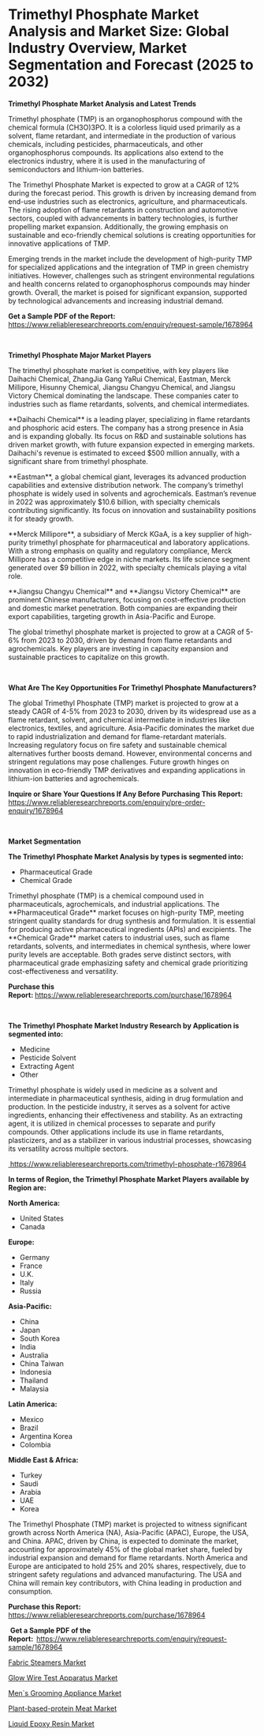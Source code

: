 <p><h1>Trimethyl Phosphate Market Analysis and Market Size: Global Industry Overview, Market Segmentation and Forecast (2025 to 2032)</h1></p><p><strong>Trimethyl Phosphate Market Analysis and Latest Trends</strong></p>
<p><p>Trimethyl phosphate (TMP) is an organophosphorus compound with the chemical formula (CH3O)3PO. It is a colorless liquid used primarily as a solvent, flame retardant, and intermediate in the production of various chemicals, including pesticides, pharmaceuticals, and other organophosphorus compounds. Its applications also extend to the electronics industry, where it is used in the manufacturing of semiconductors and lithium-ion batteries.</p><p>The Trimethyl Phosphate Market is expected to grow at a CAGR of 12% during the forecast period. This growth is driven by increasing demand from end-use industries such as electronics, agriculture, and pharmaceuticals. The rising adoption of flame retardants in construction and automotive sectors, coupled with advancements in battery technologies, is further propelling market expansion. Additionally, the growing emphasis on sustainable and eco-friendly chemical solutions is creating opportunities for innovative applications of TMP.</p><p>Emerging trends in the market include the development of high-purity TMP for specialized applications and the integration of TMP in green chemistry initiatives. However, challenges such as stringent environmental regulations and health concerns related to organophosphorus compounds may hinder growth. Overall, the market is poised for significant expansion, supported by technological advancements and increasing industrial demand.</p></p>
<p><strong>Get a Sample PDF of the Report:&nbsp;</strong> <a href="https://www.reliableresearchreports.com/enquiry/request-sample/1678964?utm_campaign=2177&utm_medium=2&utm_source=Github&utm_content=ia&utm_term=24012025&utm_id=trimethyl-phosphate">https://www.reliableresearchreports.com/enquiry/request-sample/1678964</a></p>
<p>&nbsp;</p>
<p><strong>Trimethyl Phosphate Major Market Players</strong></p>
<p><p>The trimethyl phosphate market is competitive, with key players like Daihachi Chemical, ZhangJia Gang YaRui Chemical, Eastman, Merck Millipore, Hisunny Chemical, Jiangsu Changyu Chemical, and Jiangsu Victory Chemical dominating the landscape. These companies cater to industries such as flame retardants, solvents, and chemical intermediates.</p><p>**Daihachi Chemical** is a leading player, specializing in flame retardants and phosphoric acid esters. The company has a strong presence in Asia and is expanding globally. Its focus on R&D and sustainable solutions has driven market growth, with future expansion expected in emerging markets. Daihachi's revenue is estimated to exceed $500 million annually, with a significant share from trimethyl phosphate.</p><p>**Eastman**, a global chemical giant, leverages its advanced production capabilities and extensive distribution network. The company’s trimethyl phosphate is widely used in solvents and agrochemicals. Eastman’s revenue in 2022 was approximately $10.6 billion, with specialty chemicals contributing significantly. Its focus on innovation and sustainability positions it for steady growth.</p><p>**Merck Millipore**, a subsidiary of Merck KGaA, is a key supplier of high-purity trimethyl phosphate for pharmaceutical and laboratory applications. With a strong emphasis on quality and regulatory compliance, Merck Millipore has a competitive edge in niche markets. Its life science segment generated over $9 billion in 2022, with specialty chemicals playing a vital role.</p><p>**Jiangsu Changyu Chemical** and **Jiangsu Victory Chemical** are prominent Chinese manufacturers, focusing on cost-effective production and domestic market penetration. Both companies are expanding their export capabilities, targeting growth in Asia-Pacific and Europe.</p><p>The global trimethyl phosphate market is projected to grow at a CAGR of 5-6% from 2023 to 2030, driven by demand from flame retardants and agrochemicals. Key players are investing in capacity expansion and sustainable practices to capitalize on this growth.</p></p>
<p>&nbsp;</p>
<p><strong>What Are The Key Opportunities For Trimethyl Phosphate Manufacturers?</strong></p>
<p><p>The global Trimethyl Phosphate (TMP) market is projected to grow at a steady CAGR of 4-5% from 2023 to 2030, driven by its widespread use as a flame retardant, solvent, and chemical intermediate in industries like electronics, textiles, and agriculture. Asia-Pacific dominates the market due to rapid industrialization and demand for flame-retardant materials. Increasing regulatory focus on fire safety and sustainable chemical alternatives further boosts demand. However, environmental concerns and stringent regulations may pose challenges. Future growth hinges on innovation in eco-friendly TMP derivatives and expanding applications in lithium-ion batteries and agrochemicals.</p></p>
<p><strong>Inquire or Share Your Questions If Any Before Purchasing This Report:</strong> <a href="https://www.reliableresearchreports.com/enquiry/pre-order-enquiry/1678964?utm_campaign=2177&utm_medium=2&utm_source=Github&utm_content=ia&utm_term=24012025&utm_id=trimethyl-phosphate">https://www.reliableresearchreports.com/enquiry/pre-order-enquiry/1678964</a></p>
<p>&nbsp;</p>
<p><strong>Market Segmentation</strong></p>
<p><strong>The Trimethyl Phosphate Market Analysis by types is segmented into:</strong></p>
<p><ul><li>Pharmaceutical Grade</li><li>Chemical Grade</li></ul></p>
<p><p>Trimethyl phosphate (TMP) is a chemical compound used in pharmaceuticals, agrochemicals, and industrial applications. The **Pharmaceutical Grade** market focuses on high-purity TMP, meeting stringent quality standards for drug synthesis and formulation. It is essential for producing active pharmaceutical ingredients (APIs) and excipients. The **Chemical Grade** market caters to industrial uses, such as flame retardants, solvents, and intermediates in chemical synthesis, where lower purity levels are acceptable. Both grades serve distinct sectors, with pharmaceutical grade emphasizing safety and chemical grade prioritizing cost-effectiveness and versatility.</p></p>
<p><strong>Purchase this Report:&nbsp;</strong><a href="https://www.reliableresearchreports.com/purchase/1678964?utm_campaign=2177&utm_medium=2&utm_source=Github&utm_content=ia&utm_term=24012025&utm_id=trimethyl-phosphate">https://www.reliableresearchreports.com/purchase/1678964</a></p>
<p>&nbsp;</p>
<p><strong>The Trimethyl Phosphate Market Industry Research by Application is segmented into:</strong></p>
<p><ul><li>Medicine</li><li>Pesticide Solvent</li><li>Extracting Agent</li><li>Other</li></ul></p>
<p><p>Trimethyl phosphate is widely used in medicine as a solvent and intermediate in pharmaceutical synthesis, aiding in drug formulation and production. In the pesticide industry, it serves as a solvent for active ingredients, enhancing their effectiveness and stability. As an extracting agent, it is utilized in chemical processes to separate and purify compounds. Other applications include its use in flame retardants, plasticizers, and as a stabilizer in various industrial processes, showcasing its versatility across multiple sectors.</p></p>
<p><a href="https://www.reliableresearchreports.com/trimethyl-phosphate-r1678964?utm_campaign=2177&utm_medium=2&utm_source=Github&utm_content=ia&utm_term=24012025&utm_id=trimethyl-phosphate">&nbsp;https://www.reliableresearchreports.com/trimethyl-phosphate-r1678964</a></p>
<p><strong>In terms of Region, the Trimethyl Phosphate Market Players available by Region are:</strong></p>
<p>
    <p> <strong> North America: </strong>
        <ul>
            <li>United States</li>
            <li>Canada</li>
        </ul>
        </p> 
    <p> <strong> Europe: </strong>
        <ul>
            <li>Germany</li>
            <li>France</li>
            <li>U.K.</li>
            <li>Italy</li>
            <li>Russia</li>
        </ul>
        </p> 
    <p> <strong> Asia-Pacific: </strong>
        <ul>
            <li>China</li>
            <li>Japan</li>
            <li>South Korea</li>
            <li>India</li>
            <li>Australia</li>
            <li>China Taiwan</li>
            <li>Indonesia</li>
            <li>Thailand</li>
            <li>Malaysia</li>
        </ul>
        </p> 
    <p> <strong> Latin America: </strong>
        <ul>
            <li>Mexico</li>
            <li>Brazil</li>
            <li>Argentina Korea</li>
            <li>Colombia</li>
        </ul>
        </p> 
    <p> <strong> Middle East & Africa: </strong>
        <ul>
            <li>Turkey</li>
            <li>Saudi</li>
            <li>Arabia</li>
            <li>UAE</li>
            <li>Korea</li>
        </ul>
    </p>
    </p>
<p><p>The Trimethyl Phosphate (TMP) market is projected to witness significant growth across North America (NA), Asia-Pacific (APAC), Europe, the USA, and China. APAC, driven by China, is expected to dominate the market, accounting for approximately 45% of the global market share, fueled by industrial expansion and demand for flame retardants. North America and Europe are anticipated to hold 25% and 20% shares, respectively, due to stringent safety regulations and advanced manufacturing. The USA and China will remain key contributors, with China leading in production and consumption.</p></p>
<p><strong>Purchase this Report: </strong><a href="https://www.reliableresearchreports.com/purchase/1678964?utm_campaign=2177&utm_medium=2&utm_source=Github&utm_content=ia&utm_term=24012025&utm_id=trimethyl-phosphate">https://www.reliableresearchreports.com/purchase/1678964</a></p>
<p>&nbsp;<strong>Get a Sample PDF of the Report:&nbsp;&nbsp;</strong><a href="https://www.reliableresearchreports.com/enquiry/request-sample/1678964?utm_campaign=2177&utm_medium=2&utm_source=Github&utm_content=ia&utm_term=24012025&utm_id=trimethyl-phosphate">https://www.reliableresearchreports.com/enquiry/request-sample/1678964</a></p>
<p><strong></strong></p>
<p><p><a href="https://www.linkedin.com/pulse/fabric-steamers-industry-research-report-global-analysis-2x2ze?utm_campaign=2177&utm_medium=2&utm_source=Github&utm_content=ia&utm_term=24012025&utm_id=trimethyl-phosphate">Fabric Steamers Market</a></p><p><a href="https://www.linkedin.com/pulse/thorough-examination-global-glow-wire-test-apparatus-market-7jppf?utm_campaign=2177&utm_medium=2&utm_source=Github&utm_content=ia&utm_term=24012025&utm_id=trimethyl-phosphate">Glow Wire Test Apparatus Market</a></p><p><a href="https://www.linkedin.com/pulse/market-dynamics-mens-grooming-appliance-industry-forecast-yfarc?utm_campaign=2177&utm_medium=2&utm_source=Github&utm_content=ia&utm_term=24012025&utm_id=trimethyl-phosphate">Men`s Grooming Appliance Market</a></p><p><a href="https://www.linkedin.com/pulse/plant-based-protein-meat-market-analysis-major-challenges-mbkfc?utm_campaign=2177&utm_medium=2&utm_source=Github&utm_content=ia&utm_term=24012025&utm_id=trimethyl-phosphate">Plant-based-protein Meat Market</a></p><p><a href="https://github.com/SamiaChowdhury801/Market-Research-Report-List-1/blob/main/liquid-epoxy-resin-market.md?utm_campaign=2177&utm_medium=2&utm_source=Github&utm_content=ia&utm_term=24012025&utm_id=trimethyl-phosphate">Liquid Epoxy Resin Market</a></p></p>
